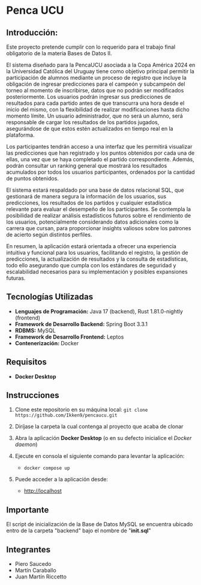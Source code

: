 # Penca UCU

## Introducción:

Este proyecto pretende cumplir con lo requerido para el trabajo final obligatorio de la materia Bases de Datos II.

El sistema diseñado para la PencaUCU asociada a la Copa América 2024 en la Universidad Católica del Uruguay tiene como objetivo principal permitir la participación de alumnos mediante un proceso de registro que incluye la obligación de ingresar predicciones para el campeón y subcampeón del torneo al momento de inscribirse, datos que no podrán ser modificados posteriormente. Los usuarios podrán ingresar sus predicciones de resultados para cada partido antes de que transcurra una hora desde el inicio del mismo, con la flexibilidad de realizar modificaciones hasta dicho momento límite. Un usuario administrador, que no será un alumno, será responsable de cargar los resultados de los partidos jugados, asegurándose de que estos estén actualizados en tiempo real en la plataforma.

Los participantes tendrán acceso a una interfaz que les permitirá visualizar las predicciones que han registrado y los puntos obtenidos por cada una de ellas, una vez que se haya completado el partido correspondiente. Además, podrán consultar un ranking general que mostrará los resultados acumulados por todos los usuarios participantes, ordenados por la cantidad de puntos obtenidos.

El sistema estará respaldado por una base de datos relacional SQL, que gestionará de manera segura la información de los usuarios, sus predicciones, los resultados de los partidos y cualquier estadística relevante para evaluar el desempeño de los participantes. Se contempla la posibilidad de realizar análisis estadísticos futuros sobre el rendimiento de los usuarios, potencialmente considerando datos adicionales como la carrera que cursan, para proporcionar insights valiosos sobre los patrones de acierto según distintos perfiles.

En resumen, la aplicación estará orientada a ofrecer una experiencia intuitiva y funcional para los usuarios, facilitando el registro, la gestión de predicciones, la actualización de resultados y la consulta de estadísticas, todo ello asegurando que cumpla con los estándares de seguridad y escalabilidad necesarios para su implementación y posibles expansiones futuras.

## Tecnologías Utilizadas

- **Lenguajes de Programación:** Java 17 (backend), Rust 1.81.0-nightly (frontend)
- **Framework de Desarrollo Backend:** Spring Boot 3.3.1
- **RDBMS:** MySQL
- **Framework de Desarrollo Frontend:** Leptos
- **Contenerización:** Docker

## Requisitos

- **Docker Desktop**

## Instrucciones

1. Clone este repositorio en su máquina local: `git clone https://github.com/Ikken9/pencaucu.git`
    
2. Diríjase la carpeta la cual contenga al proyecto que acaba de clonar
    
3. Abra la aplicación **Docker Desktop** (o en su defecto inicialice el *Docker daemon*)
    
4. Ejecute en consola el siguiente comando para levantar la aplicación:
    - `docker compose up`
	
5. Puede acceder a la aplicación desde:
    - [http://localhost](http://localhost/)

## Importante

El script de inicialización de la Base de Datos MySQL se encuentra ubicado entro de la carpeta "backend" bajo el nombre de "**init.sql**"

## Integrantes

- Piero Saucedo
- Martín Caraballo
- Juan Martín Riccetto
